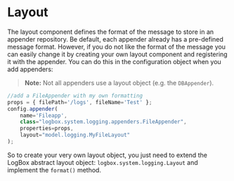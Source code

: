 # Layout

The layout component defines the format of the message to store in an appender repository. Be default, each appender already has a pre-defined message format. However, if you do not like the format of the message you can easily change it by creating your own layout component and registering it with the appender. You can do this in the configuration object when you add appenders:

> **Note:** Not all appenders use a layout object \(e.g. the `DBAppender`\).

```javascript
//add a FileAppender with my own formatting
props = { filePath='/logs', fileName='Test' };
config.appender(
    name='Fileapp',
    class="logbox.system.logging.appenders.FileAppender",
    properties=props,
    layout="model.logging.MyFileLayout"
);
```

So to create your very own layout object, you just need to extend the LogBox abstract layout object: `logbox.system.logging.Layout` and implement the `format()` method.


